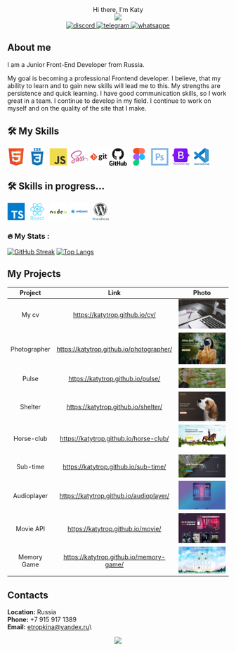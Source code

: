 <div align="center">Hi there, I'm Katy </div>
<div id="header" align="center">
  <img src="https://media.giphy.com/media/hpXdHPfFI5wTABdDx9/giphy.gif" width="300"/>
</div>
<div id="badges" align="center">
  <a href="https://discord.com/users/920202859969126460/">
    <img src="https://img.shields.io/badge/Discord-blue?style=for-the-badge&logo=discord&logoColor=white" alt="discord"/>
  </a>
  <a href="https://t.me/Katytrop">
    <img src="https://img.shields.io/badge/Telegram-9cf?style=for-the-badge&logo=telegram&logoColor=white" alt="telegram"/>
  </a>
  <a href="https://wa.me/79159171389">
    <img src="https://img.shields.io/badge/WhatsApp-brighgreen?style=for-the-badge&logo=WhatsApp&logoColor=white" alt="whatsappe"/>
  </a>
</div>

## **About me** ##
I am a Junior Front-End Developer from Russia.

My goal is becoming a professional Frontend developer. I believe, that my ability to learn and to gain new skills will lead me to this. My strengths are persistence and quick learning. I have good communication skills, so I work great in a team. I continue to develop in my field. I continue to work on myself and on the quality of the site that I make.

## :hammer_and_wrench: **My Skills** ##

<div>
  <img src="https://github.com/devicons/devicon/blob/master/icons/html5/html5-original.svg" title="HTML5" alt="HTML" width="40" height="40"/>&nbsp;
  <img src="https://github.com/devicons/devicon/blob/master/icons/css3/css3-plain-wordmark.svg"  title="CSS3" alt="CSS" width="40" height="40"/>&nbsp;
  <img src="https://github.com/devicons/devicon/blob/master/icons/javascript/javascript-original.svg" title="JavaScript" alt="JavaScript" width="40" height="40"/>&nbsp;
  <img src="https://github.com/devicons/devicon/blob/master/icons/sass/sass-original.svg" title="Sass" **alt="Sass" width="40" height="40"/>
  <img src="https://github.com/devicons/devicon/blob/master/icons/git/git-original-wordmark.svg" title="Git" **alt="Git" width="40" height="40"/>
  <img src="https://github.com/devicons/devicon/blob/master/icons/github/github-original-wordmark.svg"  title="Github" alt="Github" width="40" height="40"/>&nbsp;
  <img src="https://github.com/devicons/devicon/blob/master/icons/figma/figma-original.svg" title="figma" alt="figma" width="40" height="40"/>&nbsp;
  <img src="https://github.com/devicons/devicon/blob/master/icons/photoshop/photoshop-line.svg" title="PS" alt="PS" width="40" height="40"/>&nbsp;
  <img src="https://github.com/devicons/devicon/blob/master/icons/bootstrap/bootstrap-original-wordmark.svg"  title="bootstrap" alt="bootstrap" width="40" height="40"/>&nbsp;
  <img src="https://github.com/devicons/devicon/blob/master/icons/vscode/vscode-original-wordmark.svg"  title="vscode" alt="vscode" width="40" height="40"/>&nbsp;
</div>

## :hammer_and_wrench: **Skills in progress...** ##

<div>
  <img src="https://github.com/devicons/devicon/blob/master/icons/typescript/typescript-original.svg" title="typescript" alt="typescript" width="40" height="40"/>&nbsp;
  <img src="https://github.com/devicons/devicon/blob/master/icons/react/react-original-wordmark.svg" title="React" alt="React" width="40" height="40"/>&nbsp;
  <img src="https://github.com/devicons/devicon/blob/master/icons/nodejs/nodejs-original-wordmark.svg" title="NodeJS" alt="NodeJS" width="40" height="40"/>&nbsp;
  <img src="https://github.com/devicons/devicon/blob/master/icons/webpack/webpack-original-wordmark.svg" title="webpack" alt="webpack" width="40" height="40"/>&nbsp;
  <img src="https://github.com/devicons/devicon/blob/master/icons/wordpress/wordpress-original.svg" title="wordpress" alt="wordpress" width="40" height="40"/>&nbsp;
</div>

### :fire: My Stats :
[![GitHub Streak](http://github-readme-streak-stats.herokuapp.com?user=Katytrop&theme=dark&background=000000)](https://git.io/streak-stats)
[![Top Langs](https://github-readme-stats.vercel.app/api/top-langs/?username=Katytrop&layout=compact&theme=vision-friendly-dark)](https://github.com/anuraghazra/github-readme-stats)

## **My Projects** ##

Project|Link|Photo|
:-----------:|:------------:|-------------------|
| My cv | https://katytrop.github.io/cv/ | ![alt text](https://github.com/Katytrop/cv/blob/gh-pages/img/meta.jpg "Shelter")|
| Photographer | https://katytrop.github.io/photographer/ | ![alt text](https://github.com/Katytrop/cv/blob/gh-pages/img/works/photogr.jpg "Photographer") |
| Pulse | https://katytrop.github.io/pulse/ | ![alt text](https://github.com/Katytrop/cv/blob/gh-pages/img/works/pulse.jpg "Pulse") |
| Shelter | https://katytrop.github.io/shelter/ | ![alt text](https://github.com/Katytrop/cv/blob/gh-pages/img/works/shelter.jpg "Shelter") |
| Horse-club | https://katytrop.github.io/horse-club/ | ![alt text](https://github.com/Katytrop/cv/blob/gh-pages/img/works/horse-club.jpg "Horse-club") |
| Sub-time | https://katytrop.github.io/sub-time/ | ![alt text](https://github.com/Katytrop/cv/blob/gh-pages/img/works/sup-time.jpg "Sub-time") |
| Audioplayer | https://katytrop.github.io/audioplayer/ | ![alt text](https://github.com/Katytrop/cv/blob/gh-pages/img/works/audio.jpg "Audioplayer") |
| Movie API | https://katytrop.github.io/movie/ | ![alt text](https://github.com/Katytrop/movie/blob/gh-pages/img/movie.jpg "Movie API") |
| Memory Game | https://katytrop.github.io/memory-game/ | ![alt text](https://github.com/Katytrop/memory-game/blob/gh-pages/assets/img/game.jpg "Game") |

## **Contacts** ##
**Location:** Russia\
**Phone:** +7 915 917 1389\
**Email:** etropkina@yandex.ru\

<div id="header" align="center">
  <img src="https://media.giphy.com/media/L1R1tvI9svkIWwpVYr/giphy.gif" width="500"/>
</div>
